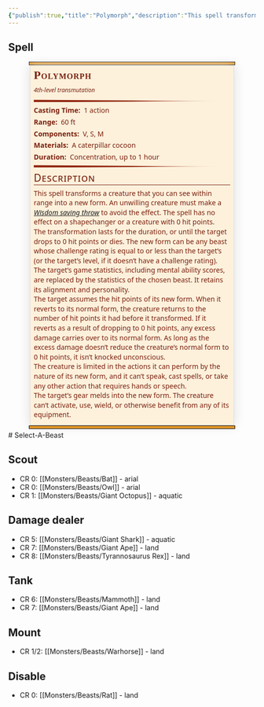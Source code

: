 ```yaml
---
{"publish":true,"title":"Polymorph","description":"This spell transforms a creature that you can see within range into a new form. An unwilling creature must make a [[Wisdom saving throw]] to avoid the effect. The spell has no effect on a shapechanger or a creature with 0 hit points. \n The transformation lasts for the duration, or until the target drops to 0 hit points or dies. The new form can be any beast whose challenge rating is equal to or less than the target’s (or the target’s level, if it doesn’t have a challenge rating). The target’s game statistics, including mental ability scores, are replaced by the statistics of the chosen beast. It retains its alignment and personality. \n The target assumes the hit points of its new form. When it reverts to its normal form, the creature returns to the number of hit points it had before it transformed. If it reverts as a result of dropping to 0 hit points, any excess damage carries over to its normal form. As long as the excess damage doesn’t reduce the creature’s normal form to 0 hit points, it isn’t knocked unconscious. \n The creature is limited in the actions it can perform by the nature of its new form, and it can’t speak, cast spells, or take any other action that requires hands or speech. \n The target’s gear melds into the new form. The creature can’t activate, use, wield, or otherwise benefit from any of its equipment.","created":"2025-07-20","modified":"2025-07-21T14:04:01.230+02:00","published":"2025-07-20","cssclasses":""}
---
```


## Spell
<div class="statblock-plugin-parent"><div class="block-language-statblock statblock-plugin-container"><div class="container svelte-1unaafm"><div class="polymorph basic-5e-layout---spell svelte-1unaafm obsidian-statblock-plugin statblock"><div class="bar svelte-zyyfbl"></div> <div class="statblock-content-container" style="--statblock-column-width: 400px;"><div class="statblock-content svelte-420xq"><div class="column"><div class="statblock-item-container inline-container statblock-item-inline"><div class="statblock-inline-item group-container"><div class="statblock-item-container group-container "><div class="statblock-item-container inline-container "><div class="statblock-item-container inline-container statblock-item-inline"><div class="statblock-inline-item heading-container"><div class="statblock-item-container heading-container "><div class="flex-container svelte-14k5qsm"><h1 class="heading statblock-heading name svelte-14k5qsm"><div class="statblock-rendered-text-content inline svelte-1lnliuc">Polymorph</div> </h1></div></div></div><div class="statblock-inline-item inline-container"><div class="statblock-item-container inline-container "><div class="statblock-item-container inline-container statblock-item-inline"></div></div></div></div></div><div class="statblock-item-container subheading-container "><div class="subheading svelte-1fyuyh"><div class="statblock-rendered-text-content inline svelte-1lnliuc">4th-level transmutation</div></div></div></div></div><div class="statblock-inline-item image-container"></div></div><div class="statblock-item-container rule-container"><div class="tapered-rule svelte-k72li0"></div></div><div class="statblock-item-container property-container "><div class="line casting_time svelte-1rketb6"><span class="property-name svelte-1rketb6">Casting Time: </span> <div class="statblock-markdown svelte-1c3hzq4"><p dir="auto">1 action</p></div></div></div><div class="statblock-item-container property-container "><div class="line range svelte-1rketb6"><span class="property-name svelte-1rketb6">Range: </span> <div class="statblock-markdown svelte-1c3hzq4"><p dir="auto">60 ft</p></div></div></div><div class="statblock-item-container property-container "><div class="line components svelte-1rketb6"><span class="property-name svelte-1rketb6">Components: </span> <div class="statblock-markdown svelte-1c3hzq4"><p dir="auto">V, S, M</p></div></div></div><div class="statblock-item-container property-container "><div class="line required_materials svelte-1rketb6"><span class="property-name svelte-1rketb6">Materials: </span> <div class="statblock-markdown svelte-1c3hzq4"><p dir="auto">A caterpillar cocoon</p></div></div></div><div class="statblock-item-container property-container "><div class="line duration svelte-1rketb6"><span class="property-name svelte-1rketb6">Duration: </span> <div class="statblock-markdown svelte-1c3hzq4"><p dir="auto">Concentration, up to 1 hour</p></div></div></div><div class="statblock-item-container rule-container"><div class="tapered-rule svelte-k72li0"></div></div><div class="statblock-item-container text-container "><h3 class="section-header description svelte-1ascaxr"><div class="statblock-rendered-text-content inline svelte-1lnliuc">Description</div></h3> <div class="line"><div class="statblock-markdown svelte-1c3hzq4"><p dir="auto">This spell transforms a creature that you can see within range into a new form. An unwilling creature must make a <a data-href="Wisdom saving throw" href="Wisdom saving throw" class="internal-link" target="_blank" rel="noopener nofollow">Wisdom saving throw</a> to avoid the effect. The spell has no effect on a shapechanger or a creature with 0 hit points.<br />
The transformation lasts for the duration, or until the target drops to 0 hit points or dies. The new form can be any beast whose challenge rating is equal to or less than the target’s (or the target’s level, if it doesn’t have a challenge rating). The target’s game statistics, including mental ability scores, are replaced by the statistics of the chosen beast. It retains its alignment and personality.<br />
The target assumes the hit points of its new form. When it reverts to its normal form, the creature returns to the number of hit points it had before it transformed. If it reverts as a result of dropping to 0 hit points, any excess damage carries over to its normal form. As long as the excess damage doesn’t reduce the creature’s normal form to 0 hit points, it isn’t knocked unconscious.<br />
The creature is limited in the actions it can perform by the nature of its new form, and it can’t speak, cast spells, or take any other action that requires hands or speech.<br />
The target’s gear melds into the new form. The creature can’t activate, use, wield, or otherwise benefit from any of its equipment.</p></div></div></div></div></div></div> <div class="bar svelte-zyyfbl"></div></div> <div class="icons svelte-1unaafm"></div></div></div></div>
# Select-A-Beast

## Scout
- CR 0: [[Monsters/Beasts/Bat]] - arial
- CR 0: [[Monsters/Beasts/Owl]] - arial
- CR 1: [[Monsters/Beasts/Giant Octopus]] - aquatic

## Damage dealer
- CR 5: [[Monsters/Beasts/Giant Shark]] - aquatic
- CR 7: [[Monsters/Beasts/Giant Ape]] - land 
- CR 8: [[Monsters/Beasts/Tyrannosaurus Rex]] - land

## Tank
- CR 6: [[Monsters/Beasts/Mammoth]] - land
- CR 7: [[Monsters/Beasts/Giant Ape]] - land

## Mount
- CR 1/2: [[Monsters/Beasts/Warhorse]] - land

## Disable
-  CR 0: [[Monsters/Beasts/Rat]] - land


<style>:root{--statblock-primary-color:rgb(122, 32, 13);--statblock-rule-color:rgb(146, 38, 16);--statblock-background-color:rgb(253, 241, 220);--statblock-bar-color:rgb(230, 154, 40);--statblock-bar-border-size:1px;--statblock-bar-border-color:black;--statblock-image-width:75px;--statblock-image-height:75px;--statblock-image-border-size:2px;--statblock-image-border-color:var(--statblock-primary-color);--statblock-border-size:1px;--statblock-border-color:rgb(221, 221, 221);--statblock-box-shadow-color:rgb(221, 221, 221);--statblock-box-shadow-x-offset:0;--statblock-box-shadow-y-offset:0;--statblock-box-shadow-blur:1.5em;--statblock-font-color:var(--statblock-primary-color);--statblock-font-weight:700;--statblock-content-font:"Noto Sans","Myriad Pro",Calibri,Helvetica,Arial,sans-serif;--statblock-content-font-size:14px;--statblock-heading-font:"Libre Baskerville","Lora","Calisto MT","Bookman Old Style",Bookman,"Goudy Old Style",Garamond,"Hoefler Text","Bitstream Charter",Georgia,serif;--statblock-heading-font-color:var(--statblock-font-color);--statblock-heading-font-size:23px;--statblock-heading-font-variant:small-caps;--statblock-heading-font-weight:var(--statblock-font-weight);--statblock-heading-line-height:inherit;--statblock-property-line-height:1.4;--statblock-property-font-color:var(--statblock-font-color);--statblock-property-name-font-color:var(--statblock-font-color);--statblock-property-name-font-weight:bold;--statblock-section-heading-border-size:1px;--statblock-section-heading-border-color:var(--statblock-primary-color);--statblock-section-heading-font-color:var(--statblock-font-color);--statblock-section-heading-font-size:21px;--statblock-section-heading-font-variant:small-caps;--statblock-section-heading-font-weight:normal;--statblock-saves-line-height:1.4;--statblock-spells-font-style:italic;--statblock-subheading-font-size:12px;--statblock-subheading-font-style:italic;--statblock-subheading-font-weight:normal;--statblock-table-header-font-weight:bold;--statblock-traits-name-font-weight:bold;--statblock-traits-name-font-style:italic;--statblock-link-style:italic}.statblock-plugin-parent .statblock-detached{position:absolute;top:-9999px;width:auto}.statblock-plugin-parent .statblock-item-container{margin-bottom:.25rem}.statblock-plugin-parent .statblock-item-inline{display:flex;justify-content:space-between}.statblock-plugin-parent .statblock{--active-primary-color:var(--statblock-primary-color);--active-rule-color:var(--statblock-rule-color);--active-background-color:var(--statblock-background-color);--active-bar-color:var(--statblock-bar-color);--active-bar-border-size:var(--statblock-bar-border-size);--active-bar-border-color:var(--statblock-bar-border-color);--active-image-width:var(--statblock-image-width);--active-image-height:var(--statblock-image-height);--active-image-border-size:var(--statblock-image-border-size);--active-image-border-color:var(--statblock-image-border-color,--active-primary-color);--active-border-size:var(--statblock-border-size);--active-border-color:var(--statblock-border-color);--active-box-shadow-color:var(--statblock-box-shadow-color);--active-box-shadow-x-offset:var(--statblock-box-shadow-x-offset);--active-box-shadow-y-offset:var(--statblock-box-shadow-y-offset);--active-box-shadow-blur:var(--statblock-box-shadow-blur);--active-font-color:var(--statblock-font-color,--active-primary-color);--active-font-weight:var(--statblock-font-weight);--active-content-font:var(--statblock-content-font);--active-content-font-size:var(--statblock-content-font-size);--active-heading-font:var(--statblock-heading-font);--active-heading-font-color:var(--statblock-heading-font-color);--active-heading-font-size:var(--statblock-heading-font-size);--active-heading-font-variant:var(--statblock-heading-font-variant);--active-heading-font-weight:var(--statblock-heading-font-weight);--active-heading-line-height:var(--statblock-heading-line-height);--active-property-line-height:var(--statblock-property-line-height);--active-property-font:var(--statblock-property-font);--active-property-font-color:var(--statblock-property-font-color);--active-property-font-variant:var(--statblock-property-font-variant);--active-property-font-size:var(--statblock-property-font-size);--active-property-font-weight:var(--statblock-property-font-weight);--active-property-name-font:var(--statblock-property-name-font);--active-property-name-font-color:var(--statblock-property-name-font-color);--active-property-name-font-variant:var(--statblock-property-name-font-variant);--active-property-name-font-size:var(--statblock-property-name-font-size);--active-property-name-font-weight:var(--statblock-property-name-font-weight);--active-section-heading-border-size:var(--statblock-section-heading-border-size);--active-section-heading-border-color:var(--statblock-section-heading-border-color);--active-section-heading-font:var(--statblock-section-heading-font);--active-section-heading-font-color:var(--statblock-section-heading-font-color);--active-section-heading-font-size:var(--statblock-section-heading-font-size);--active-section-heading-font-variant:var(--statblock-section-heading-font-variant);--active-section-heading-font-weight:var(--statblock-section-heading-font-weight);--active-saves-line-height:var(--statblock-saves-line-height);--active-spells-font-style:var(--statblock-spells-font-style);--active-subheading-font:var(--statblock-subheading-font);--active-subheading-font-color:var(--statblock-subheading-font-color);--active-subheading-font-size:var(--statblock-subheading-font-size);--active-subheading-font-style:var(--statblock-subheading-font-style);--active-subheading-font-weight:var(--statblock-subheading-font-weight);--active-table-header-font-weight:var(--statblock-table-header-font-weight);--active-traits-font:var(--statblock-traits-font);--active-traits-font-color:var(--statblock-traits-font-color);--active-traits-font-size:var(--statblock-traits-font-size);--active-traits-font-weight:var(--statblock-traits-font-weight);--active-traits-font-style:var(--statblock-traits-font-style);--active-traits-name-font:var(--statblock-traits-name-font);--active-traits-name-font-color:var(--statblock-traits-name-font-color);--active-traits-name-font-size:var(--statblock-traits-name-font-size);--active-traits-name-font-weight:var(--statblock-traits-name-font-weight);--active-traits-name-font-style:var(--statblock-traits-name-font-style);--active-link-style:var(--statblock-link-style)}.statblock-plugin-parent .statblock a{font-style:var(--statblock-link-style)}.statblock-plugin-parent .container{display:flex;position:relative;width:100%;margin:.25rem 0}.statblock-plugin-parent .statblock{margin:0 auto;position:relative}.statblock-plugin-parent .icons{position:absolute;left:var(--size-2-2)}.statblock-plugin-parent .bar{height:5px;background:var(--active-bar-color);border:var(--active-bar-border-size) solid var(--active-bar-border-color);z-index:1;width:auto}.statblock-plugin-parent details>summary{outline:0;display:block!important;list-style:none!important;list-style-type:none!important;min-height:1rem;border-top-left-radius:.1rem;border-top-right-radius:.1rem;cursor:pointer;position:relative;margin-bottom:1rem}.statblock-plugin-parent details>summary::-webkit-details-marker,.statblock-plugin-parent details>summary::marker{display:none!important}.statblock-plugin-parent details>summary>.collapser{position:absolute;top:50%;right:8px;transform:translateY(-50%);content:""}.statblock-plugin-parent details>summary>.collapser>.handle{transform:rotate(0);transition:transform .25s;background-color:currentColor;-webkit-mask-repeat:no-repeat;mask-repeat:no-repeat;-webkit-mask-size:contain;mask-size:contain;-webkit-mask-image:url("data:image/svg+xml;charset=utf-8,<svg xmlns='http://www.w3.org/2000/svg' viewBox='0 0 24 24'><path d='M8.59 16.58L13.17 12 8.59 7.41 10 6l6 6-6 6-1.41-1.42z'/></svg>");mask-image:url("data:image/svg+xml;charset=utf-8,<svg xmlns='http://www.w3.org/2000/svg' viewBox='0 0 24 24'><path d='M8.59 16.58L13.17 12 8.59 7.41 10 6l6 6-6 6-1.41-1.42z'/></svg>");width:20px;height:20px}.statblock-plugin-parent details[open]>summary>.collapser>.handle{transform:rotate(90deg)}.statblock-plugin-parent .statblock-content{font-family:var(--active-content-font);font-size:var(--active-content-font-size);color:var(--active-font-color);background-color:var(--active-background-color);padding:.5em;border:var(--active-border-size) var(--active-border-color) solid;box-shadow:var(--active-box-shadow-x-offset) var(--active-box-shadow-y-offset) var(--active-box-shadow-blur) var(--active-box-shadow-color);margin-left:2px;margin-right:2px;display:flex;gap:1rem}.statblock-plugin-parent .statblock-content>.column{width:var(--statblock-column-width)}@media screen and (max-width:800px){.statblock-plugin-parent .statblock-content>.column{width:75vw}}.statblock-plugin-parent .flex-container{display:flex;justify-content:space-between;align-items:center}.statblock-plugin-parent .heading{font-family:var(--active-heading-font);color:var(--active-heading-font-color);font-weight:var(--active-heading-font-weight);font-variant:var(--active-heading-font-variant);font-size:var(--active-heading-font-size);line-height:var(--active-heading-line-height);margin:0;letter-spacing:1px;display:flex;justify-content:space-between;align-items:center}.statblock-plugin-parent .image{width:var(--active-image-width);height:var(--active-image-height)}.statblock-plugin-parent .image.pointer{cursor:pointer}.statblock-plugin-parent img{object-fit:cover;width:100%;height:100%;border-radius:100%;border:var(--active-image-border-size) solid var(--active-image-border-color);object-position:center}.statblock-plugin-parent .statblock-markdown{display:inline}.statblock-plugin-parent .statblock-markdown p{display:inline;color:var(--active-font-color)}.statblock-plugin-parent .statblock-markdown p~p{display:inline-block;color:var(--active-font-color)}.statblock-plugin-parent .line{line-height:var(--active-property-line-height);display:block;font-family:var(--active-property-font);color:var(--active-property-font-color);font-variant:var(--active-property-font-variant);font-size:var(--active-property-font-size);font-weight:var(--active-property-font-weight)}.statblock-plugin-parent .property-name{margin:0;margin-right:.25em;display:inline;font-family:var(--active-property-name-font);color:var(--active-property-name-font-color);font-variant:var(--active-property-name-font-variant);font-size:var(--active-property-name-font-size);font-weight:var(--active-property-name-font-weight)}.statblock-plugin-parent .tapered-rule{width:auto;margin:.5em 0;height:5px;background:-webkit-linear-gradient(0deg,var(--active-rule-color) 0,var(--active-rule-color) 50%,var(--active-background-color) 95%,var(--active-background-color) 100%);clip-path:polygon(0 0,0 100%,95% 50%);-webkit-clip-path:polygon(0 0,0 100%,95% 50%)}.statblock-plugin-parent .line{line-height:var(--active-saves-line-height);display:block;color:var(--active-font-color)}.statblock-plugin-parent .property-name{color:var(--active-property-name-font-color);margin:0;margin-right:.25em;display:inline;font-weight:700}.statblock-plugin-parent .property-text{display:inline;margin:0}.statblock-plugin-parent .save-entry,.statblock-plugin-parent .save-name,.statblock-plugin-parent .save-value{display:inline}.statblock-plugin-parent .save-entry:not(:last-child) .save-value::after{content:", "}.statblock-plugin-parent .section-header{border-bottom:var(--active-section-heading-border-size) solid var(--active-section-heading-border-color);color:var(--active-section-heading-font-color);font-size:var(--active-section-heading-font-size);font-variant:var(--active-section-heading-font-variant);font-weight:var(--active-section-heading-font-weight);font-family:var(--active-section-heading-font);letter-spacing:1px;margin:0;margin-bottom:.3em;break-inside:avoid-column;break-after:avoid-column}.statblock-plugin-parent .section-header .inline{display:inline}.statblock-plugin-parent ul.spell-item{margin:0}.statblock-plugin-parent ul.spell-item.first{margin-top:revert}.statblock-plugin-parent ul.spell-item.last{margin-bottom:revert}.statblock-plugin-parent .spells{font-style:italic}.statblock-plugin-parent .subheading{font-weight:var(--active-subheading-font-weight);font-style:var(--active-subheading-font-style);font-size:var(--active-subheading-font-size);font-family:var(--active-subheading-font-family);color:var(--active-subheading-font-color);margin:0}.statblock-plugin-parent .statblock-table-header{font-weight:var(--active-table-header-font-weight)}.statblock-plugin-parent .statblock-table{display:flex;justify-content:space-evenly;align-items:center;flex-wrap:wrap}.statblock-plugin-parent .table-item{display:flex;justify-content:center;align-items:center;flex-flow:column nowrap}.statblock-plugin-parent .inline{display:inline}.statblock-plugin-parent .trait{font-family:var(--active-traits-font);color:var(--active-traits-font-color);font-size:var(--active-traits-font-size);font-weight:var(--active-traits-font-weight);font-style:var(--active-traits-font-style)}.statblock-plugin-parent .trait-name{font-family:var(--active-traits-name-font);color:var(--active-traits-name-font-color);font-size:var(--active-traits-name-font-size);font-weight:var(--active-traits-name-font-weight);font-style:var(--active-traits-name-font-style)}.statblock-plugin-parent .property-name{margin:0;margin-right:.25em;display:inline}.statblock-plugin-parent .statblock-nested-traits{margin-left:1rem}.property-name.trait-name p{font-style:var(--active-traits-name-font-style,italic)}</style>
